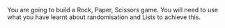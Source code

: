 You are going to build a Rock, Paper, Scissors game. You will need to use what you have learnt about randomisation and Lists to achieve this.
